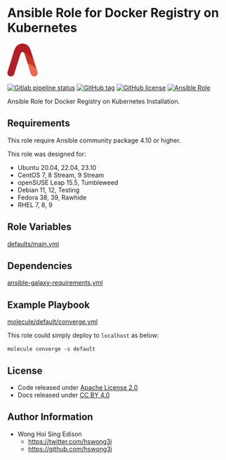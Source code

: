 # Ansible Role for Docker Registry on Kubernetes

<a href="https://alvistack.com" title="AlviStack" target="_blank"><img src="/alvistack.svg" height="75" alt="AlviStack"></a>

[![Gitlab pipeline status](https://img.shields.io/gitlab/pipeline/alvistack/ansible-role-kube_registry/master)](https://gitlab.com/alvistack/ansible-role-kube_registry/-/pipelines)
[![GitHub tag](https://img.shields.io/github/tag/alvistack/ansible-role-kube_registry.svg)](https://github.com/alvistack/ansible-role-kube_registry/tags)
[![GitHub license](https://img.shields.io/github/license/alvistack/ansible-role-kube_registry.svg)](https://github.com/alvistack/ansible-role-kube_registry/blob/master/LICENSE)
[![Ansible Role](https://img.shields.io/badge/galaxy-alvistack.kube_registry-blue.svg)](https://galaxy.ansible.com/alvistack/kube_registry)

Ansible Role for Docker Registry on Kubernetes Installation.

## Requirements

This role require Ansible community package 4.10 or higher.

This role was designed for:

-   Ubuntu 20.04, 22.04, 23.10
-   CentOS 7, 8 Stream, 9 Stream
-   openSUSE Leap 15.5, Tumbleweed
-   Debian 11, 12, Testing
-   Fedora 38, 39, Rawhide
-   RHEL 7, 8, 9

## Role Variables

[defaults/main.yml](defaults/main.yml)

## Dependencies

[ansible-galaxy-requirements.yml](ansible-galaxy-requirements.yml)

## Example Playbook

[molecule/default/converge.yml](molecule/default/converge.yml)

This role could simply deploy to `localhost` as below:

    molecule converge -s default

## License

-   Code released under [Apache License 2.0](LICENSE)
-   Docs released under [CC BY 4.0](http://creativecommons.org/licenses/by/4.0/)

## Author Information

-   Wong Hoi Sing Edison
    -   <https://twitter.com/hswong3i>
    -   <https://github.com/hswong3i>
